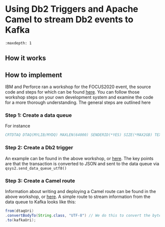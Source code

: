 # Using Db2 Triggers and Apache Camel to stream Db2 events to Kafka

```{toctree}
:maxdepth: 1
```

## How it works

## How to implement
IBM and Perforce ran a workshop for the FOCUS2020 event, the source code and steps for which can be found [here](https://github.com/ThePrez/FOCUS2020-Workshop/).
You can follow those workshop steps on your own development system and examine the code for a more thorough understanding. The general steps are outlined here

### Step 1: Create a data queue
For instance
```fortran
CRTDTAQ DTAQ(MYLIB/MYDQ) MAXLEN(64000) SENDERID(*YES) SIZE(*MAX2GB) TEXT('row level changes for MYLIB/MYTABLE')
```
### Step 2: Create a Db2 trigger
An example can be found in the above workshop, or [here](https://github.com/IBM/ibmi-oss-examples/blob/master/camel/dtaq_to_kafka/banking_kafka_example.sql). 
The key points are that the transaction is converted to JSON and sent to the data queue via `qsys2.send_data_queue_utf8()`

### Step 3: Create a Camel route
Information about writing and deploying a Camel route can be found in the above workshop, or [here](https://github.com/IBM/ibmi-oss-examples/tree/master/camel).
A simple route to stream information from the data queue to Kafka looks like this:
```java
from(dtaqUri)
.convertBodyTo(String.class, "UTF-8") // We do this to convert the bytes from the data queue (UTF-8 JSON data) into a String object in the message
.to(kafkaUri); 
```
